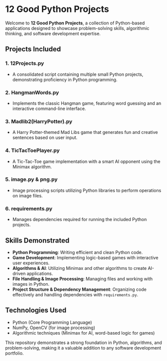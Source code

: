 # 12 Good Python Projects

Welcome to **12 Good Python Projects**, a collection of Python-based applications designed to showcase problem-solving skills, algorithmic thinking, and software development expertise.

## Projects Included

### 1. **12Projects.py**
   - A consolidated script containing multiple small Python projects, demonstrating proficiency in Python programming.

### 2. **HangmanWords.py**
   - Implements the classic Hangman game, featuring word guessing and an interactive command-line interface.

### 3. **Madlib2(HarryPotter).py**
   - A Harry Potter-themed Mad Libs game that generates fun and creative sentences based on user input.

### 4. **TicTacToePlayer.py**
   - A Tic-Tac-Toe game implementation with a smart AI opponent using the Minimax algorithm.

### 5. **image.py** & **png.py**
   - Image processing scripts utilizing Python libraries to perform operations on image files.

### 6. **requirements.py**
   - Manages dependencies required for running the included Python projects.

## Skills Demonstrated
- **Python Programming**: Writing efficient and clean Python code.
- **Game Development**: Implementing logic-based games with interactive user experiences.
- **Algorithms & AI**: Utilizing Minimax and other algorithms to create AI-driven applications.
- **File Handling & Image Processing**: Managing files and working with images in Python.
- **Project Structure & Dependency Management**: Organizing code effectively and handling dependencies with `requirements.py`.

## Technologies Used
- Python (Core Programming Language)
- NumPy, OpenCV (for image processing)
- Algorithmic techniques (Minimax for AI, word-based logic for games)

This repository demonstrates a strong foundation in Python, algorithms, and problem-solving, making it a valuable addition to any software development portfolio.

